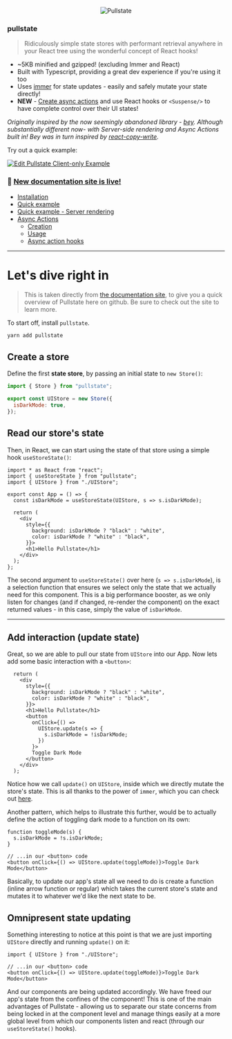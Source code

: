 <p align="center">
  <img src="https://github.com/lostpebble/pullstate/raw/master/graphics/logo-newest.png" alt="Pullstate" />
</p>

### pullstate

> Ridiculously simple state stores with performant retrieval anywhere
> in your React tree using the wonderful concept of React hooks!

* ~5KB minified and gzipped! (excluding Immer and React)
* Built with Typescript, providing a great dev experience if you're using it too
* Uses [immer](https://github.com/mweststrate/immer) for state updates - easily and safely mutate your state directly!
* **NEW** - [Create async actions](https://lostpebble.github.io/pullstate/docs/async-actions-introduction) and use React hooks or `<Suspense/>` to have complete control over their UI states!

_Originally inspired by the now seemingly abandoned library - [bey](https://github.com/jamiebuilds/bey). Although substantially
different now- with Server-side rendering and Async Actions built in! Bey was in turn inspired by
[react-copy-write](https://github.com/aweary/react-copy-write)._

Try out a quick example:

[![Edit Pullstate Client-only Example](https://codesandbox.io/static/img/play-codesandbox.svg)](https://codesandbox.io/s/myvj8zzypp)

### 🎉 **[New documentation site is live!](https://lostpebble.github.io/pullstate/)**

* [Installation](https://lostpebble.github.io/pullstate/docs/installation)
* [Quick example](https://lostpebble.github.io/pullstate/docs/quick-example)
* [Quick example - Server rendering](https://lostpebble.github.io/pullstate/docs/quick-example-server-rendered)
* [Async Actions](https://lostpebble.github.io/pullstate/docs/async-actions-introduction)
  * [Creation](https://lostpebble.github.io/pullstate/docs/async-actions-creating)
  * [Usage](https://lostpebble.github.io/pullstate/docs/async-action-use)
  * [Async action hooks](https://lostpebble.github.io/pullstate/docs/async-hooks-overview)

---

# **Let's dive right in**

> This is taken directly from [the documentation site](https://lostpebble.github.io/pullstate/docs/quick-example), to give you a quick overview of Pullstate here on github. Be sure to check out the site to learn more.

To start off, install `pullstate`.

```bash
yarn add pullstate
```

## Create a store

Define the first **state store**, by passing an initial state to `new Store()`:

<!--JavaScript-->
```jsx
import { Store } from "pullstate";

export const UIStore = new Store({
  isDarkMode: true,
});
```

## Read our store's state

Then, in React, we can start using the state of that store using a simple hook `useStoreState()`:

```tsx
import * as React from "react";
import { useStoreState } from "pullstate";
import { UIStore } from "./UIStore";

export const App = () => {
  const isDarkMode = useStoreState(UIStore, s => s.isDarkMode);

  return (
    <div
      style={{
        background: isDarkMode ? "black" : "white",
        color: isDarkMode ? "white" : "black",
      }}>
      <h1>Hello Pullstate</h1>
    </div>
  );
};
```

The second argument to `useStoreState()` over here (`s => s.isDarkMode`), is a selection function that ensures we select only the state that we actually need for this component. This is a big performance booster, as we only listen for changes (and if changed, re-render the component) on the exact returned values - in this case, simply the value of `isDarkMode`.

---

## Add interaction (update state)

Great, so we are able to pull our state from `UIStore` into our App. Now lets add some basic interaction with a `<button>`:

```tsx
  return (
    <div
      style={{
        background: isDarkMode ? "black" : "white",
        color: isDarkMode ? "white" : "black",
      }}>
      <h1>Hello Pullstate</h1>
      <button
        onClick={() =>
          UIStore.update(s => {
            s.isDarkMode = !isDarkMode;
          })
        }>
        Toggle Dark Mode
      </button>
    </div>
  );
```

Notice how we call `update()` on `UIStore`, inside which we directly mutate the store's state. This is all thanks to the power of `immer`, which you can check out [here](https://github.com/immerjs/immer).

Another pattern, which helps to illustrate this further, would be to actually define the action of toggling dark mode to a function on its own:

<!--JavaScript-->
```tsx
function toggleMode(s) {
  s.isDarkMode = !s.isDarkMode;
}

// ...in our <button> code
<button onClick={() => UIStore.update(toggleMode)}>Toggle Dark Mode</button>
```

Basically, to update our app's state all we need to do is create a function (inline arrow function or regular) which takes the current store's state and mutates it to whatever we'd like the next state to be.

## Omnipresent state updating

Something interesting to notice at this point is that we are just importing `UIStore` directly and running `update()` on it:

```tsx
import { UIStore } from "./UIStore";

// ...in our <button> code
<button onClick={() => UIStore.update(toggleMode)}>Toggle Dark Mode</button>
```

And our components are being updated accordingly. We have freed our app's state from the confines of the component! This is one of the main advantages of Pullstate - allowing us to separate our state concerns from being locked in at the component level and manage things easily at a more global level from which our components listen and react (through our `useStoreState()` hooks).
